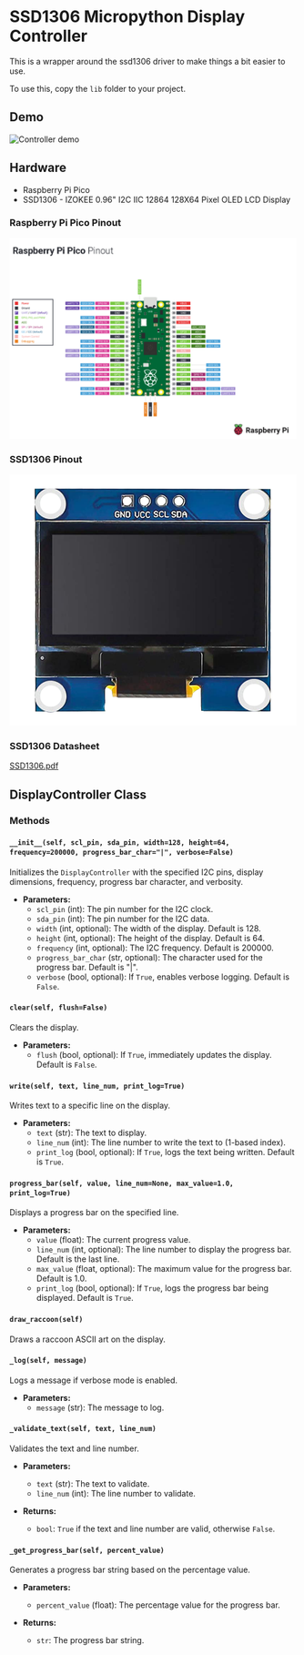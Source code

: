 # SSD1306 Micropython Display Controller
This is a wrapper around the ssd1306 driver to make things a bit easier to use.

To use this, copy the `lib` folder to your project.

## Demo
![Controller demo](.demo/display_demo.gif)

## Hardware
- Raspberry Pi Pico
- SSD1306 - IZOKEE 0.96" I2C IIC 12864 128X64 Pixel OLED LCD Display

### Raspberry Pi Pico Pinout
![Raspberry_Pi_Pico_Pinout.png](.assets%2FRaspberry_Pi_Pico_Pinout.png)

### SSD1306 Pinout
![ssd1306_pinout.png](.assets%2Fssd1306_pinout.png)

### SSD1306 Datasheet
[SSD1306.pdf](.assets%2FSSD1306.pdf)

## DisplayController Class
### Methods
#### `__init__(self, scl_pin, sda_pin, width=128, height=64, frequency=200000, progress_bar_char="|", verbose=False)`
Initializes the `DisplayController` with the specified I2C pins, display dimensions, frequency, progress bar character, and verbosity.

- **Parameters:**
  - `scl_pin` (int): The pin number for the I2C clock.
  - `sda_pin` (int): The pin number for the I2C data.
  - `width` (int, optional): The width of the display. Default is 128.
  - `height` (int, optional): The height of the display. Default is 64.
  - `frequency` (int, optional): The I2C frequency. Default is 200000.
  - `progress_bar_char` (str, optional): The character used for the progress bar. Default is "|".
  - `verbose` (bool, optional): If `True`, enables verbose logging. Default is `False`.

#### `clear(self, flush=False)`
Clears the display.

- **Parameters:**
  - `flush` (bool, optional): If `True`, immediately updates the display. Default is `False`.

#### `write(self, text, line_num, print_log=True)`
Writes text to a specific line on the display.

- **Parameters:**
  - `text` (str): The text to display.
  - `line_num` (int): The line number to write the text to (1-based index).
  - `print_log` (bool, optional): If `True`, logs the text being written. Default is `True`.

#### `progress_bar(self, value, line_num=None, max_value=1.0, print_log=True)`
Displays a progress bar on the specified line.

- **Parameters:**
  - `value` (float): The current progress value.
  - `line_num` (int, optional): The line number to display the progress bar. Default is the last line.
  - `max_value` (float, optional): The maximum value for the progress bar. Default is 1.0.
  - `print_log` (bool, optional): If `True`, logs the progress bar being displayed. Default is `True`.

#### `draw_raccoon(self)`
Draws a raccoon ASCII art on the display.

#### `_log(self, message)`
Logs a message if verbose mode is enabled.

- **Parameters:**
  - `message` (str): The message to log.

#### `_validate_text(self, text, line_num)`
Validates the text and line number.

- **Parameters:**
  - `text` (str): The text to validate.
  - `line_num` (int): The line number to validate.

- **Returns:**
  - `bool`: `True` if the text and line number are valid, otherwise `False`.

#### `_get_progress_bar(self, percent_value)`
Generates a progress bar string based on the percentage value.

- **Parameters:**
  - `percent_value` (float): The percentage value for the progress bar.

- **Returns:**
  - `str`: The progress bar string.